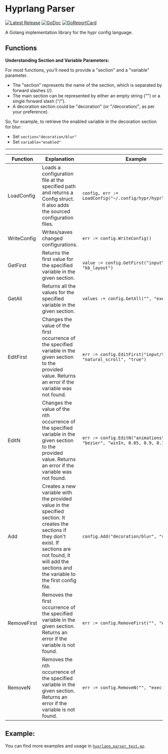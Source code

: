 # Hyprlang Parser

<p>
    <a href="https://github.com/anotherhadi/hyprlang-parser/releases"><img src="https://img.shields.io/github/release/anotherhadi/md-table-of-contents.svg" alt="Latest Release"></a>
    <a href="https://pkg.go.dev/github.com/anotherhadi/hyprlang-parser?tab=doc"><img src="https://godoc.org/github.com/golang/gddo?status.svg" alt="GoDoc"></a>
    <a href="https://goreportcard.com/report/github.com/anotherhadi/hyprlang-parser"><img src="https://goreportcard.com/badge/github.com/anotherhadi/md-table-of-contents" alt="GoReportCard"></a>
</p>

A Golang implementation library for the hypr config language.

## Functions

**Understanding Section and Variable Parameters:**

For most functions, you'll need to provide a "section" and a "variable" parameter.

- The "section" represents the name of the section, which is separated by forward slashes (/).
- The main section can be represented by either an empty string ("") or a single forward slash ("/").
- A decoration section could be "decoration" (or "/decoration/", as per your preference).

So, for example, to retrieve the enabled variable in the decoration section for blur:

- Set `section="decoration/blur"`
- Set `variable="enabled"`

---

| Function         | Explanation                                    | Example                                         |
|------------------|------------------------------------------------|-------------------------------------------------|
| LoadConfig       | Loads a configuration file at the specified path and returns a Config struct. It also adds the sourced configuration files. | ```config, err := LoadConfig("~/.config/hypr/hyprland.conf")``` |
| WriteConfig      | Writes/saves changed configurations.          | ```err := config.WriteConfig()```            |
| GetFirst         | Returns the first value for the specified variable in the given section. | ```value := config.GetFirst("input", "kb_layout")``` |
| GetAll           | Returns all the values for the specified variable in the given section. | ```values := config.GetAll("", "exec-once")``` |
| EditFirst        | Changes the value of the first occurrence of the specified variable in the given section to the provided value. Returns an error if the variable was not found. | ```err := config.EditFirst("input/touchpad", "natural_scroll", "true")``` |
| EditN            | Changes the value of the nth occurrence of the specified variable in the given section to the provided value. Returns an error if the variable was not found. | ```err := config.EditN("animations", "bezier", "winIn, 0.05, 0.9, 0.1, 1.1", 2)``` |
| Add              | Creates a new variable with the provided value in the specified section. It creates the sections if they don't exist. If sections are not found, it will add the sections and the variable to the first config file. | ```config.Add("decoration/blur", "size", "3")``` |
| RemoveFirst      | Removes the first occurrence of the specified variable in the given section. Returns an error if the variable is not found. | ```err := config.RemoveFirst("", "exec-once")``` |
| RemoveN          | Removes the nth occurrence of the specified variable in the given section. Returns an error if the variable is not found. | ```err := config.RemoveN("", "exec-once", 2)``` |

## Example:

You can find more examples and usage in [`hyprlang_parser_test.go`](hyprlang_parser_test.go).
